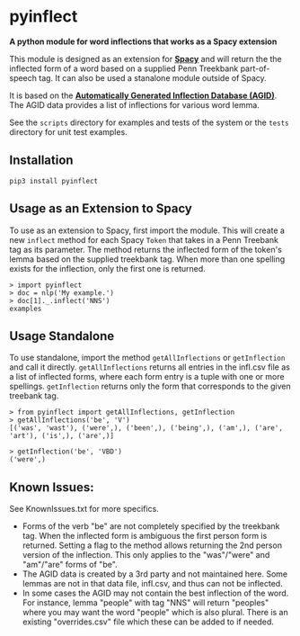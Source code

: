 # pyinflect<br/>
**A python module for word inflections that works as a Spacy extension**

This module is designed as an extension for **[Spacy](https://github.com/explosion/spaCy)** and will return the the inflected form of a word based on a supplied Penn Treekbank part-of-speech tag.  It can also be used a stanalone module outside of Spacy.

It is based on the **[Automatically Generated Inflection Database (AGID)](http://wordlist.aspell.net/other)**.  The AGID data provides a list of inflections for various word lemma.

See the `scripts` directory for examples and tests of the system or the `tests` directory for unit test examples.

## Installation
```
pip3 install pyinflect
```

## Usage as an Extension to Spacy
To use as an extension to Spacy, first import the module.  This will create a new `inflect` method for each Spacy `Token` that takes in a Penn Treebank tag as its parameter.  The method returns the inflected form of the token's lemma based on the supplied treekbank tag.  When more than one spelling exists for the inflection, only the first one is returned.

```
> import pyinflect
> doc = nlp('My example.')
> doc[1]._.inflect('NNS')
examples
```

## Usage Standalone
To use standalone, import the method `getAllInflections` or `getInflection` and call it directly.  `getAllInflections` returns all entries in the infl.csv file as a list of inflected forms, where each form entry is a tuple with one or more spellings. `getInflection` returns only the form that corresponds to the given treebank tag.
```
> from pyinflect import getAllInflections, getInflection
> getAllInflections('be', 'V')
[('was', 'wast'), ('were',), ('been',), ('being',), ('am',), ('are', 'art'), ('is',), ('are',)]

> getInflection('be', 'VBD')
('were',)
```

## Known Issues:
See KnownIssues.txt for more specifics.
* Forms of the verb "be" are not completely specified by the treekbank tag.  When the inflected form is ambiguous the first person form is returned.  Setting a flag to the method allows returning the 2nd person version of the inflection.  This only applies to the "was"/"were" and "am"/"are" forms of "be".
* The AGID data is created by a 3rd party and not maintained here.  Some lemmas are not in that data file, infl.csv, and thus can not be inflected.
* In some cases the AGID may not contain the best inflection of the word.  For instance, lemma "people" with tag "NNS" will return "peoples" where you may want the word "people" which is also plural.  There is an existing "overrides.csv" file which these can be added to if needed.
